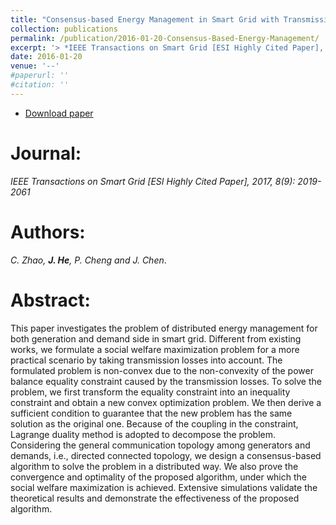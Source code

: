 ```yaml
---
title: "Consensus-based Energy Management in Smart Grid with Transmission Losses and Directed Communication"
collection: publications
permalink: /publication/2016-01-20-Consensus-Based-Energy-Management/
excerpt: '> *IEEE Transactions on Smart Grid [ESI Highly Cited Paper],  2017, 8(9): 2019-2061*<br>*C. Zhao, **J. He**, P. Cheng and J. Chen*.'
date: 2016-01-20
venue: '--'
#paperurl: ''
#citation: ''
---
```

- [Download paper](https://ieeexplore.ieee.org/document/7387777/)

Journal:
===
*IEEE Transactions on Smart Grid [ESI Highly Cited Paper],  2017, 8(9): 2019-2061*  

Authors: 
===
*C. Zhao, **J. He**, P. Cheng and J. Chen*.

Abstract: 
===
This paper investigates the problem of distributed energy management for both generation and demand side in smart grid. Different from existing works, we formulate a social welfare maximization problem for a more practical scenario by taking transmission losses into account. The formulated problem is non-convex due to the non-convexity of the power balance equality constraint caused by the transmission losses. To solve the problem, we first transform the equality constraint into an inequality constraint and obtain a new convex optimization problem. We then derive a sufficient condition to guarantee that the new problem has the same solution as the original one. Because of the coupling in the constraint, Lagrange duality method is adopted to decompose the problem. Considering the general communication topology among generators and demands, i.e., directed connected topology, we design a consensus-based algorithm to solve the problem in a distributed way. We also prove the convergence and optimality of the proposed algorithm, under which the social welfare maximization is achieved. Extensive simulations validate the theoretical results and demonstrate the effectiveness of the proposed algorithm.
